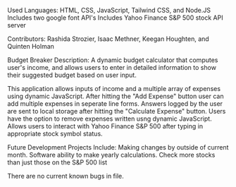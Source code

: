Used Languages:
HTML, CSS, JavaScript, Tailwind CSS, and Node.JS
Includes two google font API's
Includes Yahoo Finance S&P 500 stock API server

Contributors:
Rashida Strozier, Isaac Methner, Keegan Houghten, and Quinten Holman 

Budget Breaker Description:
A dynamic budget calculator that computes user's income, and allows users to enter in detailed information to show their suggested budget based on user input.

This application allows inputs of income and a multiple array of expenses using dynamic JavaScript. 
After hitting the "Add Expense" button user can add multiple expenses in seperate line forms.
Answers logged by the user are sent to local storage after hitting the "Calculate Expense" button.
Users have the option to remove expenses written usng dynamic JavaScript.
Allows users to interact with Yahoo Finance S&P 500 after typing in appropriate stock symbol status. 

Future Development Projects Include:
Making changes by outside of current month.
Software ability to make yearly calculations.
Check more stocks than just those on the S&P 500 list

There are no current known bugs in file. 
